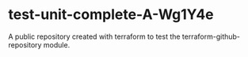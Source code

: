 # test-unit-complete-A-Wg1Y4e
A public repository created with terraform to test the terraform-github-repository module.
